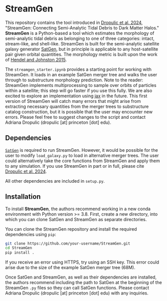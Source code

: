 # StreamGen

This repository contains the tool introduced in [Dropulic et al. 2024](), "StreamGen: Connecting Semi-Analytic Tidal Debris to Dark Matter Halos." **StreamGen** is a Python-based a tool which estimates the morphology of semi-analytic tidal debris as belonging to one of three categories: intact, stream-like, and shell-like. StreamGen is built for the semi-analytic satellite galaxy generator [SatGen](https://academic.oup.com/mnras/article/502/1/621/6066532), but in principle is applicable to any host-satellite pair given orbital quantities. The morphology metric is built upon the work of [Hendel and Johnston 2015](https://academic.oup.com/mnras/article/454/3/2472/1194235). 

The `streamgen_starter.ipynb` provides a starting point for working with StreamGen. It loads in an example SatGen merger tree and walks the user through to substructure morphology prediction. Note to the reader: StreamGen implements multiprocessing to sample over orbits of particles within a satellite; this step will go faster if you use this fully. We are also excited to explore an implementation using [jax](https://jax.readthedocs.io/en/latest/) in the future. This first version of StreamGen will catch many errors that might arise from extracting necessary quantities from the merger trees to substructure catalog construction, but it is possible that the user may encounter new errors. Please feel free to suggest changes to the script and contact Adriana Dropulic (dropulic [at] princeton [dot] edu).

## Dependencies 

[`SatGen`](https://github.com/shergreen/SatGen) is required to run StreamGen. However, it would be possible for the user to modify `load_galaxy.py` to load in alternative merger trees. The user could alternatively take the core functions from StreamGen and apply them to any simulation. If you use StreamGen in part or in full, please cite [Dropulic et al. 2024](). 

All other dependencies are included in `setup.py`. 

## Installation

To install **StreamGen**, the authors recommend working in a new conda environment with Python version >= 3.8. First, create a new directory, into which you can clone SatGen and StreamGen as separate directories. 

You can clone the StreamGen repository and install the required dependencies using `pip`:

```bash
git clone https://github.com/your-username/StreamGen.git
cd StreamGen
pip install .
```

If you receive an error using HTTPS, try using an SSH key. This error could arise due to the size of the example SatGen merger tree (68M). 

Once SatGen and StreamGen, as well as their dependencies are installed, the authors recommend including the path to SatGen at the beginning of the StreamGen `.py` files so they can call SatGen functions. Please contact Adriana Dropulic (dropulic [at] princeton [dot] edu) with any inquiries.


